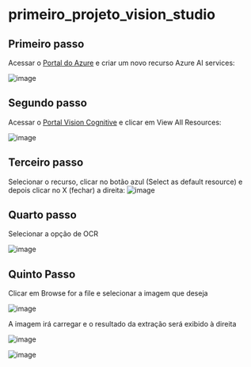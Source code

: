 # primeiro_projeto_vision_studio

## Primeiro passo
Acessar o [Portal do Azure](https://portal.azure.com/) e criar um novo recurso Azure AI services:

![image](https://github.com/TaliceDuarte/primeiro_projeto_vision_studio/assets/107221413/8f9b6af2-eca2-4e11-9409-d7dc3a2daf3b)

## Segundo passo
Acessar o [Portal Vision Cognitive](https://portal.vision.cognitive.azure.com/) e  clicar em View All Resources:

![image](https://github.com/TaliceDuarte/primeiro_projeto_vision_studio/assets/107221413/2c383b67-bd4f-4acc-8b89-129b64b244ac)

## Terceiro passo
Selecionar o recurso, clicar no botão azul (Select as default resource) e depois clicar no X (fechar) a direita:
![image](https://github.com/TaliceDuarte/primeiro_projeto_vision_studio/assets/107221413/6f1220b5-84de-4e24-b4bc-4e80d02a3854)

## Quarto passo
Selecionar a opção de OCR

![image](https://github.com/TaliceDuarte/primeiro_projeto_vision_studio/assets/107221413/9643d66b-cc4a-454c-a8fa-f82b96f58e18)

## Quinto Passo

Clicar em Browse for a file e selecionar a imagem que deseja

![image](https://github.com/TaliceDuarte/primeiro_projeto_vision_studio/assets/107221413/36ccea68-078d-4c00-8e21-ff60c4a158c5)

A imagem irá carregar e o resultado da extração será exibido à direita

![image](https://github.com/TaliceDuarte/primeiro_projeto_vision_studio/assets/107221413/b2aa99a6-fafe-4334-ad9e-3d0c3e825c66)

![image](https://github.com/TaliceDuarte/primeiro_projeto_vision_studio/assets/107221413/f2900ebe-017e-4996-b0c4-c5a688155d31)
